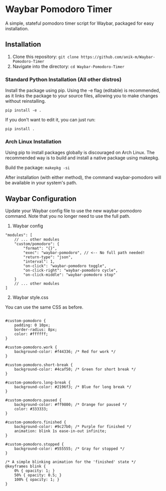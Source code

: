 # Waybar Pomodoro Timer
A simple, stateful pomodoro timer script for Waybar, packaged for easy installation.
## Installation
1. Clone this repository: ```git clone https://github.com/anik-m/Waybar-Pomodoro-Timer```
2. Navigate into the directory: ```cd Waybar-Pomodoro-Timer```
### Standard Python Installation (All other distros)

Install the package using pip. Using the -e flag (editable) is recommended, as it links the package to your source files, allowing you to make changes without reinstalling.
```
pip install -e .
```

If you don't want to edit it, you can just run:
```
pip install .
```
### Arch Linux Installation 
Using pip to install packages globally is discouraged on Arch Linux. The recommended way is to build and install a native package using makepkg.


Build the package: ```makepkg -si```

After installation (with either method), the command waybar-pomodoro will be available in your system's path.

## Waybar Configuration

Update your Waybar config file to use the new waybar-pomodoro command. Note that you no longer need to use the full path.
1. Waybar config
```// Inside your Waybar config file (e.g., ~/.config/waybar/config)
"modules": [
    // ... other modules
    "custom/pomodoro": {
        "format": "{}",
        "exec": "waybar-pomodoro", // <-- No full path needed!
        "return-type": "json",
        "interval": 1,
        "on-click": "waybar-pomodoro toggle",
        "on-click-right": "waybar-pomodoro cycle",
        "on-click-middle": "waybar-pomodoro stop"
    }
    // ... other modules
]
```
2. Waybar style.css

You can use the same CSS as before.

```/* Inside your Waybar style.css (e.g., ~/.config/waybar/style.css) */

#custom-pomodoro {
    padding: 0 10px;
    border-radius: 8px;
    color: #ffffff;
}

#custom-pomodoro.work {
    background-color: #f44336; /* Red for work */
}

#custom-pomodoro.short-break {
    background-color: #4caf50; /* Green for short break */
}

#custom-pomodoro.long-break {
    background-color: #2196f3; /* Blue for long break */
}

#custom-pomodoro.paused {
    background-color: #ff9800; /* Orange for paused */
    color: #333333;
}

#custom-pomodoro.finished {
    background-color: #9c27b0; /* Purple for finished */
    animation: blink 1s ease-in-out infinite;
}

#custom-pomodoro.stopped {
    background-color: #555555; /* Gray for stopped */
}

/* A simple blinking animation for the 'finished' state */
@keyframes blink {
    0% { opacity: 1; }
    50% { opacity: 0.5; }
    100% { opacity: 1; }
}
```
